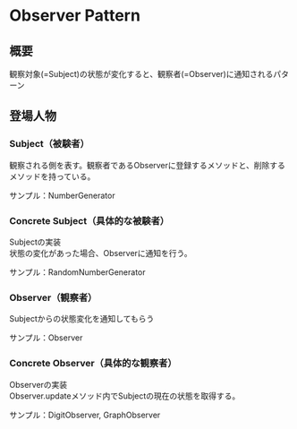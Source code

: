 # Observer Pattern

## 概要
観察対象(=Subject)の状態が変化すると、観察者(=Observer)に通知されるパターン

## 登場人物
### Subject（被験者）
観察される側を表す。観察者であるObserverに登録するメソッドと、削除するメソッドを持っている。  

サンプル：NumberGenerator

### Concrete Subject（具体的な被験者）
Subjectの実装  
状態の変化があった場合、Observerに通知を行う。

サンプル：RandomNumberGenerator

### Observer（観察者）
Subjectからの状態変化を通知してもらう  

サンプル：Observer

### Concrete Observer（具体的な観察者）
Observerの実装  
Observer.updateメソッド内でSubjectの現在の状態を取得する。

サンプル：DigitObserver, GraphObserver
